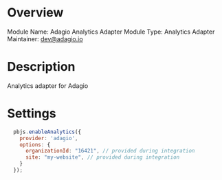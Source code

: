 # Overview

Module Name: Adagio Analytics Adapter
Module Type: Analytics Adapter
Maintainer: dev@adagio.io

# Description

Analytics adapter for Adagio

# Settings

```js
  pbjs.enableAnalytics({
    provider: 'adagio',
    options: {
      organizationId: "16421", // provided during integration
      site: "my-website", // provided during integration
    }
  });
```

